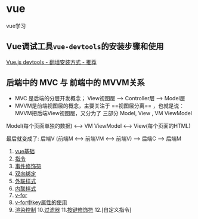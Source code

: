 # vue
 vue学习
## Vue调试工具`vue-devtools`的安装步骤和使用

[Vue.js devtools - 翻墙安装方式 - 推荐](https://chrome.google.com/webstore/detail/vuejs-devtools/nhdogjmejiglipccpnnnanhbledajbpd?hl=zh-CN)

## 后端中的 MVC 与 前端中的 MVVM关系
 + MVC 是后端的分层开发概念；
 View视图层 --> Controller层 --> Model层
 + MVVM是前端视图层的概念，主要关注于 ==视图层分离== ，也就是说：MVVM把后端View视图层，又分为了 三部分 Model, View , VM ViewModel

Model(每个页面单独的数据) <--> VM ViewModel <--> View(每个页面的HTML)

最后就变成了:
后端V (前端M <--> 前端VM <--> 前端V) --> 后端C --> 后端M

1. [vue基础](/01.Vue的MVVM分层.html)
2. [指令](/02.常用指令.html)
3. [事件修饰符](/03.事件修饰符.html)
4. [双向绑定](/04.v-model双向绑定.html)
5. [外联样式](/05.vue中样式-class.html)
6. [内联样式](/06.vue中样式-style.html)
7. [v-for](/07.v-for循环.html)
8. [v-for中key属性的使用](/08.v-for循环中key属性的使用.html)
9. [渲染控制](/09.v-if和v-show的使用.html)
10.[过滤器](/10.过滤器的基本使用.html)
11.[按键修饰符](/11.按键修饰符.html)
12.[自定义指令]
